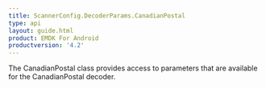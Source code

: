 ```yaml
---
title: ScannerConfig.DecoderParams.CanadianPostal
type: api
layout: guide.html
product: EMDK For Android
productversion: '4.2'
---
```



The CanadianPostal class provides access to parameters that are
 available for the CanadianPostal decoder.


